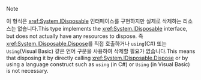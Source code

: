 > [!NOTE]
> <span data-ttu-id="1bb75-101">이 형식은 <xref:System.IDisposable> 인터페이스를 구현하지만 실제로 삭제하는 리소스는 없습니다.</span><span class="sxs-lookup"><span data-stu-id="1bb75-101">This type implements the <xref:System.IDisposable> interface, but does not actually have any resources to dispose.</span></span> <span data-ttu-id="1bb75-102">즉 <xref:System.IDisposable.Dispose>를 직접 호출하거나 `using`(C#) 또는 `Using`(Visual Basic) 같은 언어 구문을 사용하여 삭제할 필요가 없습니다.</span><span class="sxs-lookup"><span data-stu-id="1bb75-102">This means that disposing it by directly calling <xref:System.IDisposable.Dispose> or by using a language construct such as `using` (in C#) or `Using` (in Visual Basic) is not necessary.</span></span>
